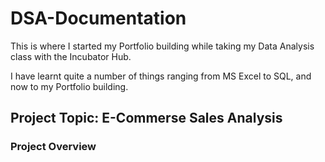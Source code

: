 # DSA-Documentation

This is where I started my Portfolio building while taking my Data Analysis class with the Incubator Hub.

I have learnt quite a number of things ranging from MS Excel to SQL, and now to my Portfolio building.


## Project Topic: E-Commerse Sales Analysis

### Project Overview 
